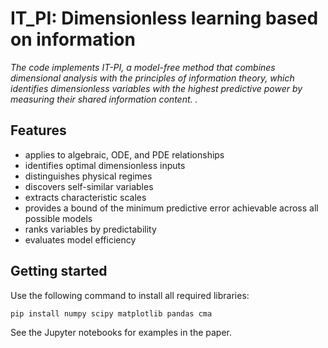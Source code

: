 # IT_PI: Dimensionless learning based on information 
_The code implements IT-PI, a model-free method that combines dimensional analysis with the principles of
information theory, which identifies dimensionless variables with the highest
predictive power by measuring their shared information content. ._
## Features 
- applies to algebraic, ODE, and PDE relationships
- identifies optimal dimensionless inputs
- distinguishes physical regimes
- discovers self-similar variables
- extracts characteristic scales
- provides a bound of the minimum predictive error achievable across all possible models
- ranks variables by predictability
- evaluates model efficiency
## Getting started
Use the following command to install all required libraries:
```sh
pip install numpy scipy matplotlib pandas cma
```
See the Jupyter notebooks for examples in the paper.
